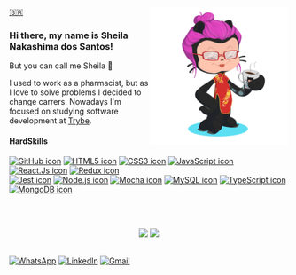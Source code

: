 [:brazil:](https://github.com/SheilaNS/SheilaNS/blob/main/README-PTBR.md)
<img align="right" src="images/octo-me.png" alt="Me octocat" width="250px">

### Hi there, my name is Sheila Nakashima dos Santos!
But you can call me Sheila :hugs:

I used to work as a pharmacist, but as I love to solve problems I decided to change carrers.
Nowadays I'm focused on studying software development at [Trybe](https://www.betrybe.com/).

#### HardSkills

</div>
<div align="left">
  <a href="https://github.com"><img alt="GitHub icon" height="50px" width="60px" src="https://cdn.jsdelivr.net/gh/devicons/devicon/icons/git/git-original.svg" /></a>
  <a href="https://developer.mozilla.org/en-US/docs/Web/HTML"><img alt="HTML5 icon" height="50px" width="60px" src="https://cdn.jsdelivr.net/gh/devicons/devicon/icons/html5/html5-original.svg" /></a>
  <a href="https://developer.mozilla.org/pt-BR/docs/Web/CSS"><img alt="CSS3 icon" height="50px" width="60px" src="https://cdn.jsdelivr.net/gh/devicons/devicon/icons/css3/css3-original.svg" /></a>
  <a href="https://developer.mozilla.org/pt-BR/docs/Web/JavaScript"><img alt="JavaScript icon" height="50px" width="60px" src="https://cdn.jsdelivr.net/gh/devicons/devicon/icons/javascript/javascript-original.svg" /></a>
  <a href="https://reactjs.org/"><img alt="React.Js icon" height="50px" width="60px" src="https://cdn.jsdelivr.net/gh/devicons/devicon/icons/react/react-original.svg" /></a>
  <a href="https://redux.js.org/"><img alt="Redux icon" height="50px" width="60px" src="https://cdn.jsdelivr.net/gh/devicons/devicon/icons/redux/redux-original.svg" /></a>
</div>
<div align="left">
  <a href="https://jestjs.io/pt-BR/"><img alt="Jest icon" height="50px" width="60px" src="https://cdn.jsdelivr.net/gh/devicons/devicon/icons/jest/jest-plain.svg" /></a>
  <a href="https://nodejs.org/en/"><img alt="Node.js icon" height="50px" width="60px" src="https://cdn.jsdelivr.net/gh/devicons/devicon/icons/nodejs/nodejs-original.svg" /></a>
  <a href="https://mochajs.org/"><img alt="Mocha icon" height="50px" width="60px" src="https://cdn.jsdelivr.net/gh/devicons/devicon/icons/mocha/mocha-plain.svg" /></a>
  <a href="https://www.mysql.com/"><img alt="MySQL icon" height="50px" width="60px" src="https://cdn.jsdelivr.net/gh/devicons/devicon/icons/mysql/mysql-original.svg" /></a>
  <a href="https://www.typescriptlang.org/"><img alt="TypeScript icon" height="50px" width="60px"  src="https://cdn.jsdelivr.net/gh/devicons/devicon/icons/typescript/typescript-plain.svg" /></a>
  <a href="https://www.mongodb.com/docs/"><img alt="MongoDB icon" src="https://cdn.jsdelivr.net/gh/devicons/devicon/icons/mongodb/mongodb-plain.svg" height="50px" width="60px" /></a>
</div>

<br><br>
<div align="center">
<a href="https://github.com/SheilaNS"><img height="180em" src="https://github-readme-stats.vercel.app/api/top-langs/?username=sheilans&layout=compact&langs_count=7&theme=dracula"/></a>
<a href="https://github.com/SheilaNS"><img height="180em" src="https://github-readme-stats.vercel.app/api?username=sheilans&show_icons=true&theme=dracula&include_all_commits=true&count_private=true"/></a>
</div>
  
<br>

<a href="https://wa.me/+5511995985416?text=Sheila%20Dev" target="_blank" rel="external"><img src="https://img.shields.io/badge/WhatsApp-25D366?style=for-the-badge&logo=whatsapp&logoColor=white" alt="WhatsApp" height="25px" /></a>
<a href="https://www.linkedin.com/in/sheila-nakashima-dos-santos/" target="_blank" rel="external"><img src="https://img.shields.io/badge/LinkedIn-0077B5?style=for-the-badge&logo=linkedin&logoColor=white" alt="LinkedIn" height="25px"></a>
<a href="mailto:shei.nsantos@gmail.com" target="_blank" rel="external"><img src="https://img.shields.io/badge/Gmail-D14836?style=for-the-badge&logo=gmail&logoColor=white" alt="Gmail" height="25px"></a>


<!--
**SheilaNS/SheilaNS** is a ✨ _special_ ✨ repository because its `README.md` (this file) appears on your GitHub profile.

Here are some ideas to get you started:

- 🔭 I’m currently working on ...
- 🌱 I’m currently learning ...
- 👯 I’m looking to collaborate on ...
- 🤔 I’m looking for help with ...
- 💬 Ask me about ...
- 📫 How to reach me: ...
- 😄 Pronouns: ...
- ⚡ Fun fact: ...
-->
